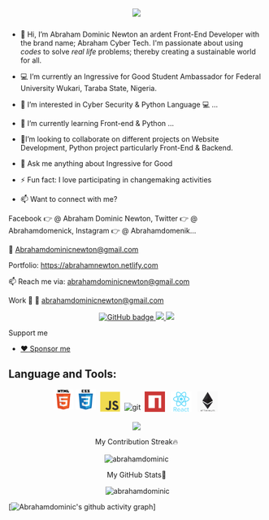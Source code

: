 <h1 align="center">
  <a href="https://git.io/typing-svg">
    <img src="https://readme-typing-svg.herokuapp.com/?lines=Heyyo!👋;I'm+a+Techie...;Welcome+to+my+Profile!&center=true&size=30&">
  </a>
</h1>

- 👋 Hi, I’m Abraham Dominic Newton an ardent Front-End Developer with the brand name; Abraham Cyber Tech. I'm passionate about using *codes* to solve *real life* problems; thereby creating a sustainable world for all.

- 💻 I’m currently an Ingressive for Good Student Ambassador for Federal University Wukari, Taraba State, Nigeria.

- 👀 I’m interested in Cyber Security & Python Language 💻 ...

- 🌱 I’m currently learning Front-end & Python ...

- 💞️I’m looking to collaborate on different projects on Website Development, Python project particularly Front-End & Backend.

- 💬 Ask me anything about Ingressive for Good

- ⚡ Fun fact: I love participating in changemaking activities 

- 📫 Want to connect with me?  

Facebook 👉  @ Abraham Dominic Newton, Twitter 👉  @ Abrahamdomenick, Instagram 👉  @ Abrahamdomenik...

📧 Abrahamdominicnewton@gmail.com

Portfolio: https://abrahamnewton.netlify.com


📫 Reach me via: abrahamdominicnewton@gmail.com

Work 💼
📧 abrahamdominicnewton@gmail.com


<p align="center">
  
  <a href="https://github.com/abrahamdominic?tab=followers">
    <img src="https://img.shields.io/github/followers/abrahamdominic?tab=followers?label=blue&logo=github&style=for-the-badge" alt="GitHub badge" />
  </a>
  <a href="https://twitter.com/abrahamdomenick">
    <img src="https://img.shields.io/twitter/follow/abrahamdomenick?label=Twitter&logo=twitter&style=for-the-badge" />
  </a>
  <a href="https://discord.com/@DOMINIC#6727">
    <img src="https://img.shields.io/discord/808727269400772638?color=green&logo=Discord&style=for-the-badge" />
  </a>
</p>


 Support me 
- <a href="">:heart: Sponsor me</a>

## Language and Tools:
<p align="center">
   <img src="https://raw.githubusercontent.com/devicons/devicon/master/icons/html5/html5-original-wordmark.svg" alt="html5" width="40" height="40"/>
   <img src="https://raw.githubusercontent.com/devicons/devicon/master/icons/css3/css3-original-wordmark.svg" alt="css3" width="40" height="40"/>
  <img src="https://raw.githubusercontent.com/devicons/devicon/master/icons/javascript/javascript-original.svg" alt="javascript" height="40" style="vertical-align:top; margin:4px"/>
<img src="https://www.vectorlogo.zone/logos/git-scm/git-scm-icon.svg" alt="git" width="40" height="40"/>
  <img src="https://raw.githubusercontent.com/github/explore/80688e429a7d4ef2fca1e82350fe8e3517d3494d/topics/npm/npm.png" alt="NPM" height="40" style="vertical-align:top; margin:4px">
<img src="https://raw.githubusercontent.com/devicons/devicon/master/icons/react/react-original-wordmark.svg" alt="react" height="40" style="vertical-align:top; margin:4px"/>
 <img src="https://raw.githubusercontent.com/github/explore/80688e429a7d4ef2fca1e82350fe8e3517d3494d/topics/ethereum/ethereum.png" alt="cpp" height="40"
    style="vertical-align:top; margin: 4px">
 
</p>

 <div align="center">
 <img align="center" width=690em src="https://github-readme-stats.vercel.app/api/top-langs/?username=abrahamdominic&layout=compact&langs_count=7&theme=dark"/>
</div>
  
  <p align="center">My Contribution Streak🔥</p>
 <p align="center"><img align="center" src="https://github-readme-streak-stats.herokuapp.com/?user=abrahamdominic&" alt="abrahamdominic" /></p>
  
  <p align="center">  My GitHub Stats🚀 </p>
  
  <p align="center">&nbsp;<img align="center" src="https://github-readme-stats.vercel.app/api?username=abrahamdominic&show_icons=true&locale=en" alt="abrahamdominic" /></p>
  
  
[![Abrahamdominic's github activity graph](https://activity-graph.herokuapp.com/graph?username=Abrahamdominic&theme=xcode)]



<!---
abrahamdominic/abrahamdominic is a ✨ special ✨ repository because its `README.md` (this file) appears on your GitHub profile.
You can click the Preview link to take a look at your changes.
--->
